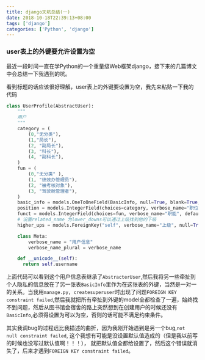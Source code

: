 ```yaml
---
title: django天坑总结(一)
date: 2018-10-18T22:39:13+08:00
tags: ['django']
categories: ['Python', 'django']
---
```


### user表上的外键要允许设置为空

最近一段时间一直在学Python的一个重量级Web框架django，接下来的几篇博文中会总结一下我遇到的坑。

看到标题的话应该很好理解，user表上的外键要设置为空，我先来粘贴一下我的代码

``` python
class UserProfile(AbstractUser):
    """
    用户
    """
    category = (
        (0,"无分类"),
        (1,"局长"),
        (2, "副局长"),
        (3, "科长"),
        (4, "副科长"),
    )
    fun = (
        (0,"无分类" ),
        (1, "绩效办管理员"),
        (2, "被考核对象"),
        (3, "驾驶舱管理者"),
    )
    basic_info = models.OneToOneField(BasicInfo, null=True, blank=True, verbose_name="用户基本信息", on_delete=models.CASCADE)
    position = models.IntegerField(choices=category, verbose_name="职位", default=0)
    funct = models.IntegerField(choices=fun, verbose_name="职能", default=0)
    # 设置related_name 为lower_downs可以通过上级找到他的下级
    higher_ups = models.ForeignKey("self", verbose_name="上级", null=True, blank=True, related_name="lower_downs", on_delete=models.CASCADE)

    class Meta:
        verbose_name = "用户信息"
        verbose_name_plural = verbose_name

    def __unicode__(self):
      return self.username

```

上面代码可以看到这个用户信息表继承了`AbstracterUser`,然后我将另一些牵扯到个人隐私的信息放在了另一张表`BasicInfo`里作为在这张表的外键，当然是一对一的关系。当我用`manage.py`，`createsuperuser`时出现了问题`FOREIGN KEY constraint failed`,然后我就把所有牵扯到外键的model全都检查了一遍，始终找不到问题，然后从图书馆会宿舍的路上突然想到在创建用户的时候还没有`BasicInfo`,必须得设置为可以为空，否则的话可能不满足约束条件。

其实我调bug的过程远比我描述的曲折，因为我刚开始遇到是另一个bug,`not null constraint failed`, 这个我想有可能是没设置默认值造成的（但是我以前写的时候也没写过默认值啊！！！）， 就把默认值全都给设置了，然后这个错误就消失了，后来才遇到`FOREIGN KEY constraint failed`。
